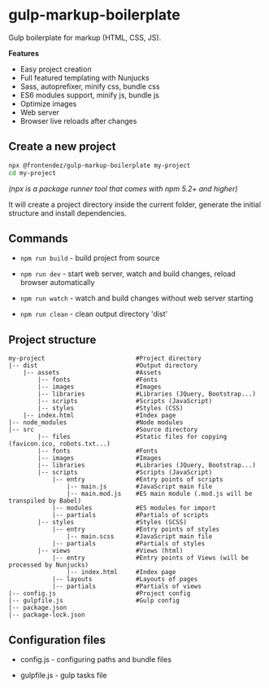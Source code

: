 # gulp-markup-boilerplate
Gulp boilerplate for markup (HTML, CSS, JS).

**Features**

- Easy project creation
- Full featured templating with Nunjucks
- Sass, autoprefixer, minify css, bundle css
- ES6 modules support, minify js, bundle js
- Optimize images
- Web server
- Browser live reloads after changes

## Create a new project

```sh
npx @frontendez/gulp-markup-boilerplate my-project
cd my-project
```

_(npx is a package runner tool that comes with npm 5.2+ and higher)_

It will create a project directory inside the current folder, generate the initial structure and install dependencies.

## Commands

* `npm run build` - build project from source

* `npm run dev` - start web server, watch and build changes, reload browser automatically

* `npm run watch` - watch and build changes without web server starting

* `npm run clean` - clean output directory 'dist'

## Project structure

```
my-project                         #Project directory
|-- dist                           #Output directory
    |-- assets                     #Assets
        |-- fonts                  #Fonts
        |-- images                 #Images
        |-- libraries              #Libraries (JQuery, Bootstrap...)
        |-- scripts                #Scripts (JavaScript)
        |-- styles                 #Styles (CSS)
    |-- index.html                 #Index page
|-- node_modules                   #Node modules
|-- src                            #Source directory
        |-- files                  #Static files for copying (favicon.ico, robots.txt...)
        |-- fonts                  #Fonts
        |-- images                 #Images
        |-- libraries              #Libraries (JQuery, Bootstrap...)
        |-- scripts                #Scripts (JavaScript)
            |-- entry              #Entry points of scripts
                |-- main.js        #JavaScript main file
                |-- main.mod.js    #ES main module (.mod.js will be transpiled by Babel)
            |-- modules            #ES modules for import
            |-- partials           #Partials of scripts
        |-- styles                 #Styles (SCSS)
            |-- entry              #Entry points of styles
                |-- main.scss      #JavaScript main file
            |-- partials           #Partials of styles
        |-- views                  #Views (html)
            |-- entry              #Entry points of Views (will be processed by Nunjucks)
                |-- index.html     #Index page
            |-- layouts            #Layouts of pages
            |-- partials           #Partials of views
|-- config.js                      #Project config
|-- gulpfile.js                    #Gulp config
|-- package.json
|-- package-lock.json
```

## Configuration files

* config.js - configuring paths and bundle files

* gulpfile.js - gulp tasks file

